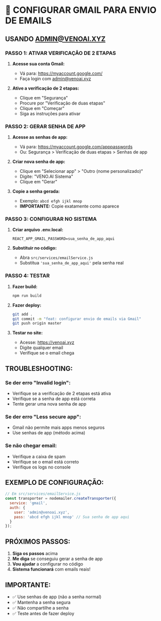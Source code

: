 # 📧 CONFIGURAR GMAIL PARA ENVIO DE EMAILS

## **USANDO ADMIN@VENOAI.XYZ**

### **PASSO 1: ATIVAR VERIFICAÇÃO DE 2 ETAPAS**

1. **Acesse sua conta Gmail:**
   - Vá para: https://myaccount.google.com/
   - Faça login com admin@venoai.xyz

2. **Ative a verificação de 2 etapas:**
   - Clique em "Segurança"
   - Procure por "Verificação de duas etapas"
   - Clique em "Começar"
   - Siga as instruções para ativar

### **PASSO 2: GERAR SENHA DE APP**

1. **Acesse as senhas de app:**
   - Vá para: https://myaccount.google.com/apppasswords
   - Ou: Segurança > Verificação de duas etapas > Senhas de app

2. **Criar nova senha de app:**
   - Clique em "Selecionar app" > "Outro (nome personalizado)"
   - Digite: "VENO.AI Sistema"
   - Clique em "Gerar"

3. **Copie a senha gerada:**
   - Exemplo: `abcd efgh ijkl mnop`
   - **IMPORTANTE:** Copie exatamente como aparece

### **PASSO 3: CONFIGURAR NO SISTEMA**

1. **Criar arquivo .env.local:**
   ```
   REACT_APP_GMAIL_PASSWORD=sua_senha_de_app_aqui
   ```

2. **Substituir no código:**
   - Abra `src/services/emailService.js`
   - Substitua `'sua_senha_de_app_aqui'` pela senha real

### **PASSO 4: TESTAR**

1. **Fazer build:**
   ```bash
   npm run build
   ```

2. **Fazer deploy:**
   ```bash
   git add .
   git commit -m "feat: configurar envio de emails via Gmail"
   git push origin master
   ```

3. **Testar no site:**
   - Acesse: https://venoai.xyz
   - Digite qualquer email
   - Verifique se o email chega

## **TROUBLESHOOTING:**

### **Se der erro "Invalid login":**
- Verifique se a verificação de 2 etapas está ativa
- Verifique se a senha de app está correta
- Tente gerar uma nova senha de app

### **Se der erro "Less secure app":**
- Gmail não permite mais apps menos seguros
- Use senhas de app (método acima)

### **Se não chegar email:**
- Verifique a caixa de spam
- Verifique se o email está correto
- Verifique os logs no console

## **EXEMPLO DE CONFIGURAÇÃO:**

```javascript
// Em src/services/emailService.js
const transporter = nodemailer.createTransporter({
  service: 'gmail',
  auth: {
    user: 'admin@venoai.xyz',
    pass: 'abcd efgh ijkl mnop' // Sua senha de app aqui
  }
});
```

## **PRÓXIMOS PASSOS:**

1. **Siga os passos** acima
2. **Me diga** se conseguiu gerar a senha de app
3. **Vou ajudar** a configurar no código
4. **Sistema funcionará** com emails reais!

## **IMPORTANTE:**
- ✅ Use senhas de app (não a senha normal)
- ✅ Mantenha a senha segura
- ✅ Não compartilhe a senha
- ✅ Teste antes de fazer deploy
